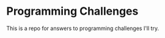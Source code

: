 Programming Challenges
======================

This is a repo for answers to programming challenges I'll try.